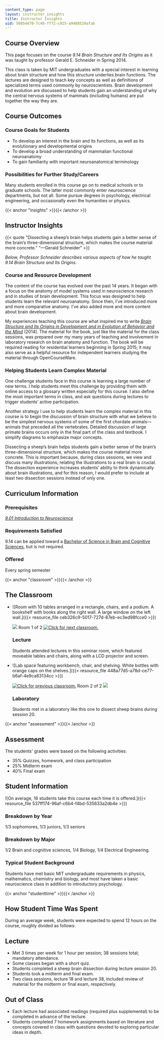 ```yaml
---
content_type: page
layout: instructor_insights
title: Instructor Insights
uid: 50854470-7c40-ff72-c925-a9488520afab
---
```


Course Overview
---------------

This page focuses on the course _9.14 Brain Structure and Its Origins_ as it was taught by professor Gerald E. Schneider in Spring 2014.

This class is taken by MIT undergraduates with a special interest in learning about brain structure and how this structure underlies brain functions. The lectures are designed to teach key concepts as well as definitions of specialized terms used commonly by neuroscientists. Brain development and evolution are discussed to help students gain an understanding of why the central nervous systems of mammals (including humans) are put together the way they are.

Course Outcomes
---------------

### Course Goals for Students

*   To develop an interest in the brain and its functions, as well as its evolutionary and developmental origins
*   To develop a broad understanding of mammalian functional neuroanatomy
*   To gain familiarity with important neuroanatomical terminology

### Possibilities for Further Study/Careers

Many students enrolled in this course go on to medical schools or to graduate schools. The latter most commonly enter neuroscience departments, but not all. Some pursue degrees in psychology, electrical engineering, and occasionally even the humanities or physics.

{{< anchor "insights" >}}{{< /anchor >}}

Instructor Insights
-------------------

{{< quote "Dissecting a sheep’s brain helps students gain a better sense of the brain’s three-dimensional structure, which makes the course material more concrete." "—Gerald Schneider" >}}

_Below, Professor Schneider describes various aspects of how he taught _9.14 Brain Structure and Its Origins_._

### Course and Resource Development

The content of the course has evolved over the past 14 years. It began with a focus on the anatomy of model systems used in neuroscience research and in studies of brain development. This focus was designed to help students learn the relevant neuroanatomy. Since then, I’ve introduced more and more comparative anatomy. I’ve also added more and more content about brain development.

My experiences teaching this course are what inspired me to write [_Brain Structure and Its Origins in Development and in Evolution of Behavior and the Mind_](http://mitpress.mit.edu/books/brain-structure-and-its-origins) (2014). The material for the book, just like the material for the class sessions, was prepared over my many years of teaching and involvement in laboratory research on brain anatomy and function. The book will be required reading for residential learners beginning in Spring 2015; it may also serve as a helpful resource for independent learners studying the material through OpenCourseWare.

### Helping Students Learn Complex Material

One challenge students face in this course is learning a large number of new terms. I help students meet this challenge by providing them with online access to a glossary written especially for this course. I also define the most important terms in class, and ask questions during lectures to trigger students’ active participation.

Another strategy I use to help students learn the complex material in this course is to begin the discussion of brain structure with what we believe to be the simplest nervous systems of some of the first chordate animals—animals that preceded all the vertebrates. Detailed discussion of large primate brains occurs only in the final part of the class and textbook. I simplify diagrams to emphasize major concepts.

Dissecting a sheep’s brain helps students gain a better sense of the brain’s three-dimensional structure, which makes the course material more concrete. This is important because, during class sessions, we view and discuss many illustrations; relating the illustrations to a real brain is crucial. The dissection experience increases students’ ability to think dynamically about brain illustrations, and for this reason, I would prefer to include at least two dissection sessions instead of only one.

Curriculum Information
----------------------

### Prerequisites

[_9.01 Introduction to Neuroscience_](/courses/9-01-introduction-to-neuroscience-fall-2007)

### Requirements Satisfied

9.14 can be applied toward a [Bachelor of Science in Brain and Cognitive Sciences](http://catalog.mit.edu/schools/science/brain-cognitive-sciences/), but is not required.

### Offered

Every spring semester

{{< anchor "classroom" >}}{{< /anchor >}}

The Classroom
-------------

*   ![Room with 10 tables arranged in a rectangle, chairs, and a podium. A bookshelf with books along the right wall. A large window on the left wall.]({{< resource_file ceb326c9-5017-727d-87eb-ec3ed98fcce0 >}})
    
    ![](/images/educator/classroom_prev.png) Room 1 of 2 [![Click for next classroom.](/images/educator/classroom_next.png)](#)
    
    ### Lecture
    
    Students attended lectures in this seminar room, which featured moveable tables and chairs, along with a LCD projector and screen.
    
*   ![Lab space featuring workbench, chair, and shelving. White bottles with orange caps on the shelves.]({{< resource_file 448a77d5-a78d-ce77-b6af-4e9ca83134cc >}})
    
    [![Click for previous classroom.](/images/educator/classroom_prev.png)](#) Room 2 of 2 ![](/images/educator/classroom_next.png)
    
    ### Laboratory
    
    Students met in a laboratory like this one to dissect sheep brains during session 20.
    

{{< anchor "assessment" >}}{{< /anchor >}}

Assessment
----------

The students' grades were based on the following activities:

- 35% Quizzes, homework, and class participation
- 25% Midterm exam
- 40% Final exam

Student Information
-------------------

![On average, 16 students take this course each time it is offered.]({{< resource_file 537ff174-96af-c6b4-f4bd-535633a2db4e >}})

### Breakdown by Year

1/3 sophomores, 1/3 juniors, 1/3 seniors

### Breakdown by Major

1/2 Brain and cognitive sciences, 1/4 Biology, 1/4 Electrical Engineering.

### Typical Student Background

Students have met basic MIT undergraduate requirements in physics, mathematics, chemistry and biology, and most have taken a basic neuroscience class in addition to introductory psychology.

{{< anchor "studenttime" >}}{{< /anchor >}}

How Student Time Was Spent
--------------------------

During an average week, students were expected to spend 12 hours on the course, roughly divided as follows:

Lecture
-------

*   Met 3 times per week for 1 hour per session; 38 sessions total; mandatory attendance.
*   Some classes began with a short quiz.
*   Students completed a sheep brain dissection during lecture session 20.
*   Students took a midterm and final exam.
*   Two class sessions, lecture 18 and lecture 38, included review of material for the midterm or final exam, respectively.

Out of Class
------------

*   Each lecture had associated readings (required plus supplemental) to be completed in advance of the lecture.
*   Students completed 7 homework assignments based on literature and concepts covered in class with questions devoted to exploring particular ideas in depth.